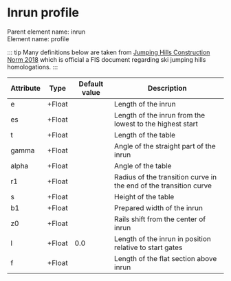 # Inrun profile

Parent element name: inrun\
Element name: profile

::: tip
 Many definitions below are taken from [Jumping Hills Construction Norm 2018](https://assets.fis-ski.com/image/upload/v1592381507/fis-prod/assets/Construction-Norm_2018-2.pdf) which is official a FIS document regarding ski jumping hills homologations.
:::

| Attribute | Type   | Default value | Description                                                       |
| --------- | ------ | ------------- | ----------------------------------------------------------------- |
| e         | +Float |               | Length of the inrun                                               |
| es        | +Float |               | Length of the inrun from the lowest to the highest start          |
| t         | +Float |               | Length of the table                                               |
| gamma     | +Float |               | Angle of the straight part of the inrun                           |
| alpha     | +Float |               | Angle of the table                                                |
| r1        | +Float |               | Radius of the transition curve in the end of the transition curve |
| s         | +Float |               | Height of the table                                               |
| b1        | +Float |               | Prepared width of the inrun                                       |
| z0        | +Float |               | Rails shift from the center of inrun                              |
| l         | +Float | 0.0           | Length of the inrun in position relative to start gates           |
| f         | +Float |               | Length of the flat section above inrun                            |
